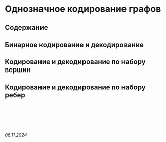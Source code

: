 # Однозначное кодирование графов

## Содержание

## Бинарное кодирование и декодирование

## Кодирование и декодирование по набору вершин

## Кодирование и декодирование по набору ребер


<br><br>
<br><br>

###### 06.11.2024
